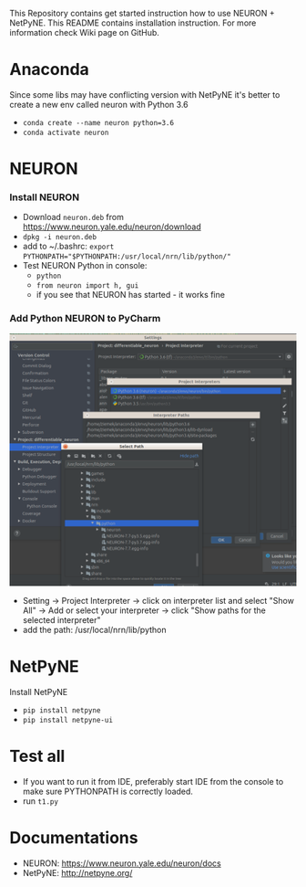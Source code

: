 This Repository contains get started instruction how to use NEURON + NetPyNE. 
This README contains installation instruction. For more information check Wiki page on GitHub.

# Anaconda
Since some libs may have conflicting version with NetPyNE it's better to create a new env called neuron with Python 3.6

* `conda create --name neuron python=3.6`
* `conda activate neuron`

# NEURON

### Install NEURON

* Download `neuron.deb` from https://www.neuron.yale.edu/neuron/download
* `dpkg -i neuron.deb`
* add to ~/.bashrc: 
`export PYTHONPATH="$PYTHONPATH:/usr/local/nrn/lib/python/"`
* Test NEURON Python in console:
  * `python`
  * `from neuron import h, gui`
  * if you see that NEURON has started - it works fine

### Add Python NEURON to PyCharm

![PyCharm](add_path_to_pycharm.png)

* Setting -> Project Interpreter -> click on interpreter list and select "Show All" -> Add or select your interpreter -> click "Show paths for the selected interpreter"
* add the path: /usr/local/nrn/lib/python

# NetPyNE
Install NetPyNE

* `pip install netpyne`
* `pip install netpyne-ui`

# Test all

* If you want to run it from IDE, preferably start IDE from the console to make sure PYTHONPATH is correctly loaded.
* run `t1.py`

# Documentations

* NEURON: https://www.neuron.yale.edu/neuron/docs
* NetPyNE: http://netpyne.org/
